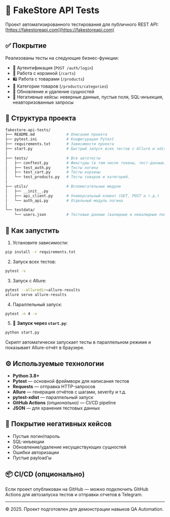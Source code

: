 # 🧪 FakeStore API Tests

Проект автоматизированного тестирования для публичного REST API: [https://fakestoreapi.com](https://fakestoreapi.com)


## ✅ Покрытие

Реализованы тесты на следующие бизнес-функции:

- 🔐 Аутентификация (`POST /auth/login`)
- 🛒 Работа с корзиной (`/carts`)
- 🛍️ Работа с товарами (`/products`)
- 📁 Категории товаров (`/products/categories`)
- 🔄 Обновление и удаление сущностей
- 🚫 Негативные кейсы: неверные данные, пустые поля, SQL-инъекция, неавторизованные запросы

## 🧱 Структура проекта

```bash
fakestore-api-tests/
├── README.md              # Описание проекта
├── pytest.ini             # Конфигурация Pytest
├── requirements.txt       # Зависимости проекта
├── start.py               # Быстрый запуск всех тестов с Allure и xdist
│
├── tests/                 # Все автотесты
│   ├── conftest.py        # Фикстуры (в том числе токены, тест-данные)
│   ├── test_auth.py       # Тесты логина
│   ├── test_cart.py       # Тесты корзины
│   └── test_products.py   # Тесты товаров и категорий.
│
├── utils/                 # Вспомогательные модули
│   ├── __init__.py
│   ├── api_client.py      # Универсальный клиент (GET, POST и т.д.)
│   └── auth_api.py        # Отдельный модуль логина
│
└── testdata/
    └── users.json         # Тестовые данные (валидные и невалидные пользователи)
```

## 🚀 Как запустить

1. Установите зависимости:

```bash
pip install -r requirements.txt
```

2. Запуск всех тестов:

```bash
pytest -v
```

3. Запуск с Allure:

```bash
pytest --alluredir=allure-results
allure serve allure-results
```

4. Параллельный запуск:

```bash
pytest -n 4 -v
```

5. 🔄 **Запуск через `start.py`**:

```bash
python start.py
```

Скрипт автоматически запускает тесты в параллельном режиме и показывает Allure-отчёт в браузере.

## ⚙️ Используемые технологии

- **Python 3.8+**
- **Pytest** — основной фреймворк для написания тестов
- **Requests** — отправка HTTP-запросов
- **Allure** — генерация отчётов с шагами, severity и т.д.
- **pytest-xdist** — параллельный запуск
- **GitHub Actions** *(опционально)* — CI/CD pipeline
- **JSON** — для хранения тестовых данных

## 🧪 Покрытие негативных кейсов

- Пустые логин/пароль
- SQL-инъекции
- Обновление/удаление несуществующих сущностей
- Ошибки авторизации
- Пустые payload'ы

## 📦 CI/CD (опционально)

Если проект опубликован на GitHub — можно подключить GitHub Actions для автозапуска тестов и отправки отчетов в Telegram.

---

© 2025. Проект подготовлен для демонстрации навыков QA Automation.
